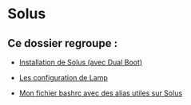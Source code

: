 # Solus

## Ce dossier regroupe : 

 * [Installation de Solus (avec Dual Boot)](install.md)

 * [Les configuration de Lamp](virtualhost/)

 * [Mon fichier bashrc avec des alias utiles sur Solus](bashrc.md)

